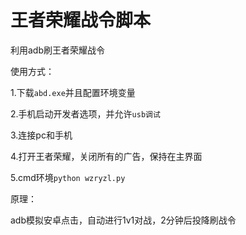 # 王者荣耀战令脚本
利用adb刷王者荣耀战令

使用方式：

1.下载`abd.exe`并且配置环境变量

2.手机启动开发者选项，并允许`usb调试`

3.连接pc和手机

4.打开王者荣耀，关闭所有的广告，保持在主界面

5.cmd环境`python wzryzl.py`

原理：

adb模拟安卓点击，自动进行1v1对战，2分钟后投降刷战令
